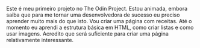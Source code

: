   Este é meu primeiro projeto no The Odin Project. Estou animada, embora saiba que para me tornar uma desenvolvedora de sucesso eu preciso aprender muito mais do que isto.
Vou criar uma página com receitas. Até o momento eu aprendi a estrutura básica em HTML, como criar listas e como usar imagens. Acredito que será suficiente para criar uma página relativamente interessante.
